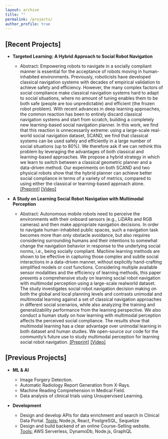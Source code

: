 ```yaml
---
layout: archive
title: ""
permalink: /projects/
author_profile: true
---
```


## [Recent Projects]
- **Targeted Learning: A Hybrid Approach to Social Robot Navigation**
  * Abstract: Empowering robots to navigate in a socially compliant manner is essential for the acceptance of robots moving in human-inhabited environments. Previously, roboticists have developed classical navigation systems with decades of empirical validation to achieve safety and efficiency. However, the many complex factors of social compliance make classical navigation systems hard to adapt to social situations, where no amount of tuning enables them to be both safe (people are too unpredictable) and efficient (the frozen robot problem). With recent advances in deep learning approaches, the common reaction has been to entirely discard classical navigation systems and start from scratch, building a completely new learning-based social navigation planner. In this work, we find that this reaction is unnecessarily extreme: using a large-scale real-world social navigation dataset, SCAND, we find that classical systems can be used safely and efficiently in a large number of social situations (up to 80%). We therefore ask if we can rethink this problem by leveraging the advantages of both classical and learning-based approaches. We propose a hybrid strategy in which we learn to switch between a classical geometric planner and a data-driven method. Our experiments on both SCAND and two physical robots show that the hybrid planner can achieve better social compliance in terms of a variety of metrics, compared to using either the classical or learning-based approach alone. [[Preprint]](https://browse.arxiv.org/pdf/2309.13466.pdf) [[Video]](https://youtu.be/QT0JTuPhnqE?si=5KXGpkhJGD_5NO8D)
  
- **A Study on Learning Social Robot Navigation with Multimodal Perception**
  * Abstract: Autonomous mobile robots need to perceive the environments with their onboard sensors (e.g., LiDARs and RGB cameras) and then make appropriate navigation decisions. In order to navigate human-inhabited public spaces, such a navigation task becomes more than only obstacle avoidance, but also requires considering surrounding humans and their intentions to somewhat change the navigation behavior in response to the underlying social norms, i.e., being socially compliant. Machine learning methods are shown to be effective in capturing those complex and subtle social interactions in a data-driven manner, without explicitly hand-crafting simplified models or cost functions. Considering multiple available sensor modalities and the efficiency of learning methods, this paper presents a comprehensive study on learning social robot navigation with multimodal perception using a large-scale realworld dataset. The study investigates social robot navigation decision making on both the global and local planning levels and contrasts unimodal and multimodal learning against a set of classical navigation approaches in different social scenarios, while also analyzing the training and generalizability performance from the learning perspective. We also conduct a human study on how learning with multimodal perception affects the perceived social compliance. The results show that multimodal learning has a clear advantage over unimodal learning in both dataset and human studies. We open-source our code for the community’s future use to study multimodal perception for learning social robot navigation. [[Preprint]](https://browse.arxiv.org/pdf/2309.12568.pdf) [[Video]](https://youtu.be/5j8mAK9ecjs?si=dSjcXME6bupwPp-x)


## [Previous Projects]
- **ML & AI**
  * Image Forgery Detection.
  * Automatic Radiology Report Generation from X-Rays.
  * Machine Reading Comprehension in Medical Field.
  * Data analysis of clinical trials using Unsupervised Learning. 

- **Development**
  * Design and develop APIs for data enrichment and search in Clinical Data Portal. <ins>Tools:</ins> Node.js, React, PostgreSQL, Sequelize
  * Design and build backend of an online Course-Selling website. <ins>Tools:</ins> AWS Serverless, DynamoDb, Node.js, GraphQL